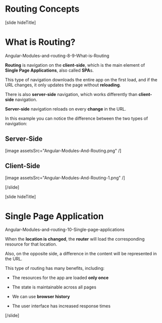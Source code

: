 # Routing Concepts

[slide hideTitle]

# What is Routing?

Angular-Modules-and-routing-8-9-What-is-Routing

**Routing** is navigation on the **client-side**, which is the main element of **Single Page Applications**, also called **SPA**s.

This type of navigation downloads the entire app on the first load, and if the URL changes, it only updates the page without **reloading**.

There is also **server-side** navigation, which works differently than **client-side** navigation.

**Server-side** navigation reloads on every **change** in the URL.

In this example you can notice the difference between the two types of navigation:

## Server-Side



[image assetsSrc="Angular-Modules-And-Routing.png" /]

## Client-Side

[image assetsSrc="Angular-Modules-And-Routing-1.png" /]

[/slide]

[slide hideTitle]

# Single Page Application

Angular-Modules-and-routing-10-Single-page-applications

When the **location is changed**, the **router** will load the corresponding resource for that location.

Also, on the opposite side, a difference in the content will be represented in the URL.

This type of routing has many benefits, including:

- The resources for the app are loaded **only once**

- The state is maintainable across all pages

- We can use **browser history**

- Тhe user interface has increased response times

[/slide]
